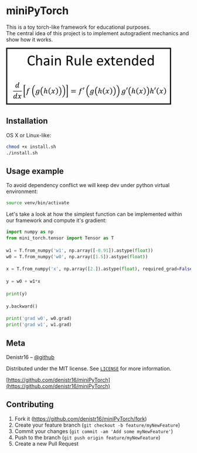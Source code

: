 # miniPyTorch
This is a toy torch-like framework for educational purposes.    
The central idea of this project is to implement autogradient mechanics and show how it works. 

![](https://github.com/denistr16/miniPyTorch/blob/master/media/chain-rule.jpg)


## Installation

OS X or Linux-like:

```sh
chmod +x install.sh
./install.sh
```

## Usage example

To avoid dependency conflict we will keep dev under python virtual environment:
```sh
source venv/bin/activate
```

Let's take a look at how the simplest function can be implemented within our framework 
and compute it's gradient:
```python
import numpy as np
from mini_torch.tensor import Tensor as T

w1 = T.from_numpy('w1', np.array([-0.91]).astype(float))
w0 = T.from_numpy('w0', np.array([1.5]).astype(float))

x = T.from_numpy('x', np.array([2.]).astype(float), required_grad=False)

y = w0 + w1*x

print(y)

y.backward()

print('grad w0', w0.grad)
print('grad w1', w1.grad)
```


## Meta

Denistr16 – [@github](https://github.com/denistr16)

Distributed under the MIT license. 
See [``LICENSE``](https://github.com/denistr16/miniPyTorch/blob/master/LICENSE.md) for more information.

[https://github.com/denistr16/miniPyTorch](https://github.com/denistr16/miniPyTorch)

## Contributing

1. Fork it (<https://github.com/denistr16/miniPyTorch/fork>)
2. Create your feature branch (`git checkout -b feature/myNewFeature`)
3. Commit your changes (`git commit -am 'Add some myNewFeature'`)
4. Push to the branch (`git push origin feature/myNewFeature`)
5. Create a new Pull Request

